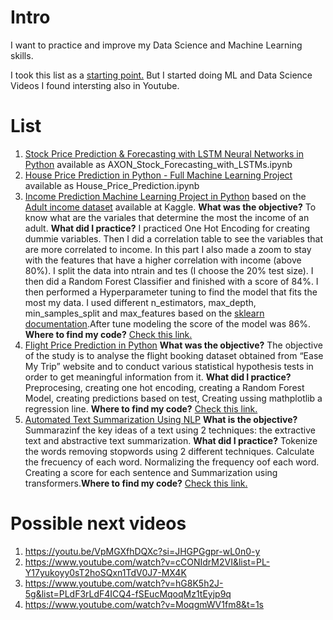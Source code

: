 # Intro

I want to practice and improve my Data Science and Machine Learning skills. 

I took this list as a [starting point.](https://medium.com/coders-camp/180-data-science-and-machine-learning-projects-with-python-6191bc7b9db9) But I started doing ML and Data Science Videos I found intersting also in Youtube. 

# List 

1. [Stock Price Prediction & Forecasting with LSTM Neural Networks in Python](https://www.youtube.com/watch?v=CbTU92pbDKw) available as AXON_Stock_Forecasting_with_LSTMs.ipynb
2. [House Price Prediction in Python - Full Machine Learning Project](https://www.youtube.com/watch?v=Wqmtf9SA_kk) available as House_Price_Prediction.ipynb
3. [Income Prediction Machine Learning Project in Python](https://www.youtube.com/watch?v=dhoKFqhVJu0) based on the [Adult income dataset](https://www.kaggle.com/datasets/wenruliu/adult-income-dataset) available at Kaggle. **What was the objective?** To know what are the variales that determine the most the income of an adult. **What did I practice?** I practiced One Hot Encoding for creating dummie variables. Then I did a correlation table to see the variables that are more correlated to income. In this part I also made a zoom to stay with the features that have a higher correlation with income (above 80%). I split the data into ntrain and tes (I choose the 20% test size). I then did a Random Forest Classifier and finished with a score of 84%. I then performed a Hyperparameter tuning to find the model that fits the most my data. I used different n_estimators, max_depth, min_samples_split and max_features based on the [sklearn documentation](https://scikit-learn.org/stable/modules/generated/sklearn.ensemble.RandomForestClassifier.html).After tune modeling the score of the model was 86%. **Where to find my code?** [Check this link.](https://github.com/rulocastellanos/practice_data_science_ml/blob/main/Adult_income.ipynb)
4. [Flight Price Prediction in Python](https://www.youtube.com/watch?v=EMoLTicNR6w) **What was the objective?** The objective of the study is to analyse the flight booking dataset obtained from “Ease My Trip” website and to conduct various statistical hypothesis tests in order to get meaningful information from it. **What did I practice?** Preprocesing, creating one hot encoding, creating a Random Forest Model, creating predictions based on test, Creating ussing mathplotlib a regression line. **Where to find my code?** [Check this link.](https://github.com/rulocastellanos/practice_data_science_ml/blob/main/Flight_Price_Prediction.ipynb)
5. [Automated Text Summarization Using NLP](https://www.youtube.com/watch?v=NabFGP4yLnk&list=PL_1pt6K-CLoCM3kyfOfsX5vn-_U8w9b4H) **What is the objective?** Summarazinf the key ideas of a text using 2 techniques: the extractive text and abstractive text summarization. **What did I practice?** Tokenize the words removing stopwords using 2 different techniques. Calculate the frecuency of each word. Normalizing the frequency oof each word. Creating a score for each sentence and Summarization using transformers.**Where to find my code?** [Check this link.](https://github.com/rulocastellanos/practice_data_science_ml/blob/main/Automated_Text_Summarization_Using_NLP.ipynb)



# Possible next videos

1. https://youtu.be/VpMGXfhDQXc?si=JHGPGgpr-wL0n0-y
2. https://www.youtube.com/watch?v=cCONIdrM2VI&list=PL-Y17yukoyy0sT2hoSQxn1TdV0J7-MX4K
3. https://www.youtube.com/watch?v=hG8K5h2J-5g&list=PLdF3rLdF4ICQ4-fSEucMqoqMz1tEyjp9q
4. https://www.youtube.com/watch?v=MoqgmWV1fm8&t=1s


